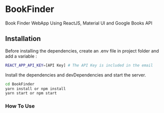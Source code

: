 # BookFinder
Book Finder WebApp Using ReactJS, Material UI and Google Books API

## Installation

Before installing the dependencies, create an .env file in project folder and add a variable :
```sh
REACT_APP_API_KEY=[API Key] # The API Key is included in the email
```

Install the dependencies and devDependencies and start the server.

```sh
cd BookFinder
yarn install or npm install
yarn start or npm start
```

### How To Use


